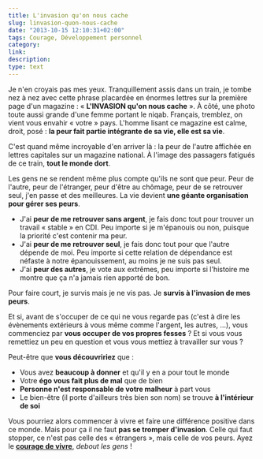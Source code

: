```yaml
---
title: L'invasion qu'on nous cache
slug: linvasion-quon-nous-cache
date: "2013-10-15 12:10:31+02:00"
tags: Courage, Développement personnel
category: 
link: 
description: 
type: text
---
```


Je n'en croyais pas mes yeux. Tranquillement assis dans un train, je tombe nez à nez avec cette phrase placardée en énormes lettres sur la première page d'un magazine : « __L'INVASION qu'on nous cache__ ». À côté, une photo toute aussi grande d'une femme portant le niqab. Français, tremblez, on vient vous envahir « votre » pays. L'homme lisant ce magazine est calme, droit, posé : __la peur fait partie intégrante de sa vie, elle est sa vie__.
<!-- TEASER_END -->
C'est quand même incroyable d'en arriver là : la peur de l'autre affichée en lettres capitales sur un magazine national. À l'image des passagers fatigués de ce train, __tout le monde dort__.

Les gens ne se rendent même plus compte qu'ils ne sont que peur. Peur de l'autre, peur de l'étranger, peur d'être au chômage, peur de se retrouver seul, j'en passe et des meilleures. La vie devient __une géante organisation pour gérer ses peurs__.

- J'ai __peur de me retrouver sans argent__, je fais donc tout pour trouver un travail « stable » en CDI. Peu importe si je m'épanouis ou non, puisque la priorité c'est contenir ma peur.
- J'ai __peur de me retrouver seul__, je fais donc tout pour que l'autre dépende de moi. Peu importe si cette relation de dépendance est néfaste à notre épanouissement, au moins je ne suis pas seul.
- J'ai __peur des autres__, je vote aux extrêmes, peu importe si l'histoire me montre que ça n'a jamais rien apporté de bon.


Pour faire court, je survis mais je ne vis pas. Je __survis à l'invasion de mes peurs__.

Et si, avant de s'occuper de ce qui ne vous regarde pas (c'est à dire les évènements extérieurs à vous même comme l'argent, les autres, …), vous commenciez par __vous occuper de vos propres fesses__ ? Et si vous vous remettiez un peu en question et vous vous mettiez à travailler sur vous ?

Peut-être que __vous découvririez__ que :

- Vous avez __beaucoup à donner__ et qu'il y en a pour tout le monde
- Votre __égo vous fait plus de mal__ que de bien
- __Personne n'est responsable de votre malheur__ à part vous
- Le bien-être (il porte d'ailleurs très bien son nom) se trouve __à l'intérieur de soi__

Vous pourriez alors commencer à vivre et faire une différence positive dans ce monde. Mais pour ça il ne faut __pas se tromper d'invasion__. Celle qui faut stopper, ce n'est pas celle des « étrangers », mais celle de vos peurs. Ayez le __[courage de vivre](/blog/fr/le-courage-de-vivre-consciemment/)__, _debout les gens_ !

